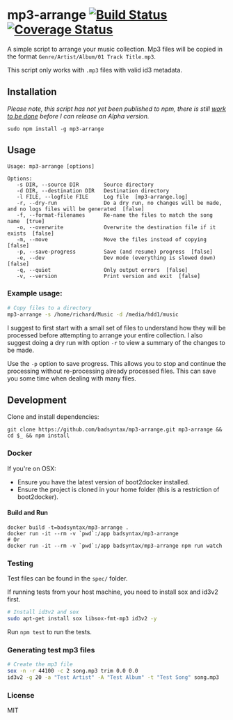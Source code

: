 # mp3-arrange [![Build Status](https://travis-ci.org/badsyntax/mp3-arrange.svg?branch=master)](https://travis-ci.org/badsyntax/mp3-arrange) [![Coverage Status](https://coveralls.io/repos/badsyntax/mp3-arrange/badge.svg?branch=master)](https://coveralls.io/r/badsyntax/mp3-arrange?branch=master)


A simple script to arrange your music collection. Mp3 files will be copied in the format `Genre/Artist/Album/01 Track Title.mp3`.

This script only works with `.mp3` files with valid id3 metadata.

## Installation

*Please note, this script has not yet been published to npm, there is still [work to be done](https://github.com/badsyntax/mp3-arrange/issues/1) before I can release an Alpha version.*

`sudo npm install -g mp3-arrange`

## Usage

```
Usage: mp3-arrange [options]

Options:
   -s DIR, --source DIR        Source directory
   -d DIR, --destination DIR   Destination directory
   -l FILE, --logfile FILE     Log file  [mp3-arrange.log]
   -r, --dry-run               Do a dry run, no changes will be made, and no logs files will be generated  [false]
   -f, --format-filenames      Re-name the files to match the song name  [true]
   -o, --overwrite             Overwrite the destination file if it exists  [false]
   -m, --move                  Move the files instead of copying  [false]
   -p, --save-progress         Save (and resume) progress  [false]
   -e, --dev                   Dev mode (everything is slowed down)  [false]
   -q, --quiet                 Only output errors  [false]
   -v, --version               Print version and exit  [false]
```

### Example usage:

```bash
# Copy files to a directory
mp3-arrange -s /home/richard/Music -d /media/hdd1/music
```

I suggest to first start with a small set of files to understand how they will be processed
before attempting to arrange your entire collection. I also suggest doing a dry run
with option `-r` to view a summary of the changes to be made.

Use the `-p` option to save progress. This allows you to stop and continue the processing
without re-processing already processed files. This can save you some time when dealing with
many files.

## Development

Clone and install dependencies:

```
git clone https://github.com/badsyntax/mp3-arrange.git mp3-arrange && cd $_ && npm install
```

### Docker

If you're on OSX:

* Ensure you have the latest version of boot2docker installed.
* Ensure the project is cloned in your home folder (this is a restriction of boot2docker).

#### Build and Run

```
docker build -t=badsyntax/mp3-arrange .
docker run -it --rm -v `pwd`:/app badsyntax/mp3-arrange
# Or
docker run -it --rm -v `pwd`:/app badsyntax/mp3-arrange npm run watch
```

### Testing

Test files can be found in the `spec/` folder.

If running tests from your host machine, you need to install sox and id3v2 first.

```bash
# Install id3v2 and sox
sudo apt-get install sox libsox-fmt-mp3 id3v2 -y
```

Run `npm test` to run the tests.

### Generating test mp3 files

```bash
# Create the mp3 file
sox -n -r 44100 -c 2 song.mp3 trim 0.0 0.0
id3v2 -g 20 -a "Test Artist" -A "Test Album" -t "Test Song" song.mp3
```

### License

MIT
